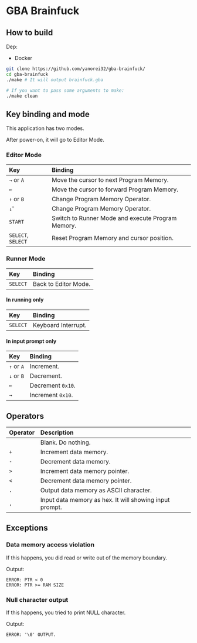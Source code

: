 # GBA Brainfuck

## How to build

Dep:
* Docker

```bash
git clone https://github.com/yanorei32/gba-brainfuck/
cd gba-brainfuck
./make # It will output brainfuck.gba

# If you want to pass some arguments to make:
./make clean
```


## Key binding and mode

This application has two modes.

After power-on, it will go to Editor Mode.

### Editor Mode

| Key                | Binding                                           |
|:-------------------|:--------------------------------------------------|
| `→` or `A`         | Move the cursor to next Program Memory.           |
| `←`                | Move the cursor to forward Program Memory.        |
| `↑` or `B`         | Change Program Memory Operator.                   |
| `↓`'               | Change Program Memory Operator.                   |
| `START`            | Switch to Runner Mode and execute Program Memory. |
| `SELECT`, `SELECT` | Reset Program Memory and cursor position.         |

### Runner Mode

| Key      | Binding              |
|:---------|:---------------------|
| `SELECT` | Back to Editor Mode. |

#### In running only

| Key      | Binding             |
|:---------|:--------------------|
| `SELECT` | Keyboard Interrupt. |

#### In input prompt only

| Key        | Binding           |
|:-----------|:------------------|
| `↑` or `A` | Increment.        |
| `↓` or `B` | Decrement.        |
| `←`        | Decrement `0x10`. |
| `→`        | Increment `0x10`. |

## Operators

| Operator | Description                                             |
|:---------|:--------------------------------------------------------|
| ` `      | Blank. Do nothing.                                      |
| `+`      | Increment data memory.                                  |
| `-`      | Decrement data memory.                                  |
| `>`      | Increment data memory pointer.                          |
| `<`      | Decrement data memory pointer.                          |
| `.`      | Output data memory as ASCII character.                  |
| `,`      | Input data memory as hex. It will showing input prompt. |

## Exceptions

### Data memory access violation
If this happens, you did read or write out of the memory boundary.

Output:
```
ERROR: PTR < 0
ERROR: PTR >= RAM SIZE
```

### Null character output
If this happens, you tried to print NULL character.

Output:
```
ERROR: '\0' OUTPUT.
```


